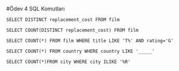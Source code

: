 #Ödev 4 SQL Komutları

```
SELECT DISTINCT replacement_cost FROM film
```

```
SELECT COUNT(DISTINCT replacement_cost) FROM film
```

```
SELECT COUNT(*) FROM film WHERE title LIKE 'T%' AND rating='G'
```

```
SELECT COUNT(*) FROM country WHERE country LIKE '_____'
```

```
SELECT COUNT(*)FROM city WHERE city ILIKE '%R'
```